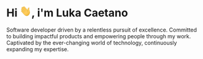 <h1 align="left">Hi <img src="./assets/hi.gif" height="30" width="30px">, i'm Luka Caetano</h1>

Software developer driven by a relentless pursuit of excellence. Committed to building impactful products and empowering people through my work. Captivated by the ever-changing world of technology, continuously expanding my expertise.
